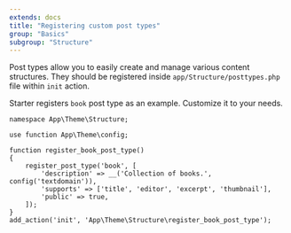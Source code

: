 ```yaml
---
extends: docs
title: "Registering custom post types"
group: "Basics"
subgroup: "Structure"
---
```


Post types allow you to easily create and manage various content structures. They should be registered inside `app/Structure/posttypes.php` file within `init` action.

Starter registers `book` post type as an example. Customize it to your needs.

<pre class="pre"><code class="language-php">namespace App\Theme\Structure;

use function App\Theme\config;

function register_book_post_type()
{
    register_post_type('book', [
        'description' => __('Collection of books.', config('textdomain')),
        'supports' => ['title', 'editor', 'excerpt', 'thumbnail'],
        'public' => true,
    ]);
}
add_action('init', 'App\Theme\Structure\register_book_post_type');</code></pre>
